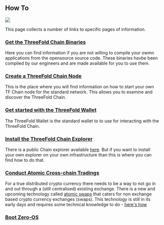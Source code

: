## How To

![](https://images.unsplash.com/photo-1505778276668-26b3ff7af103?ixlib=rb-0.3.5&ixid=eyJhcHBfaWQiOjEyMDd9&s=c31c1a0b3ef5bab89aa621ae99620451&auto=format&fit=crop&w=1343&q=80)

This page collects a number of links to specific pages of information.

### [Get the ThreeFold Chain Binaries](/tf_farming/howto/get_binaries.md)
Here you can find information if you are not willing to compile your owmn applications from the opensource source code.  These binaries havbe been compiled by our engineers and are made available for you to use them.

### [Create a ThreeFold Chain Node](/tf_farming/howto/create_node.md)
This is the place where you will find information on how to start your own TF Chain node for the standard network.  This allows you to examine and discover the ThreeFold Chain.

### [Get started with the ThreeFold Wallet](/tf_farming/howto/wallet.md)
The ThreeFold Wallet is the standard wallet to to use for interacting with the ThreeFold Chain.

### [Install the ThreeFold Chain Explorer](/tf_farming/howto/tfchain_explorer.md)
There is a public Chain explorer available [here](https://explorer.threefoldtoken.com/).  But if you want to install your own explorer on your own infrastructure than this is where you can find how to do that.

### [Conduct Atomic Cross-chain Tradings](/tf_farming/howto/atomic_swaps.md)
For a true distributed crypto currency there needs to be a way to not go in and out through a (still centralised) existing exchange.  There is a new and upcoming technology called [atomic swaps](https://medium.com/@EthAdvisor/atomic-swaps-etomic-swaps-explained-in-plain-english-4c3936c7adb8) that caters for non exchange based crypto currency exchanges (swaps).  This technology is still in its early days and requires some technical knowledge to do - [here's how](https://github.com/threefoldfoundation/info_grid/blob/master/docs/tf_farming/howto/atomic_swaps.md)

### [Boot Zero-OS](zero_boot_hardware.md)
